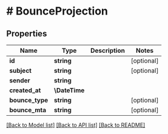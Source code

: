 # # BounceProjection

## Properties

Name | Type | Description | Notes
------------ | ------------- | ------------- | -------------
**id** | **string** |  | [optional]
**subject** | **string** |  | [optional]
**sender** | **string** |  |
**created_at** | **\DateTime** |  |
**bounce_type** | **string** |  | [optional]
**bounce_mta** | **string** |  | [optional]

[[Back to Model list]](../../README#models) [[Back to API list]](../../README#endpoints) [[Back to README]](../../README)
